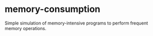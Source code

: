 # memory-consumption
Simple simulation of memory-intensive programs to perform frequent memory operations.
